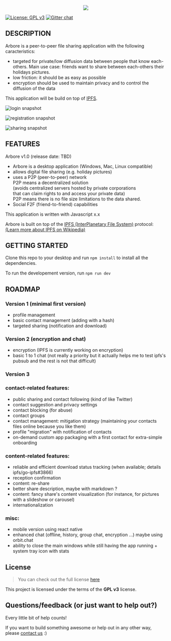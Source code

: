 <p align="center">
<img src='https://raw.githubusercontent.com/MichaelMure/Arbore-qt/master/resources/logo/arbore-prelogo.png'>
</p>

[![License: GPL v3](https://img.shields.io/badge/License-GPL%20v3-blue.svg)](http://www.gnu.org/licenses/gpl-3.0)
[![Gitter chat](https://badges.gitter.im/gitterHQ/gitter.png)](https://gitter.im/TotallyNotArbore/Lobby)

## DESCRIPTION

Arbore is a peer-to-peer file sharing application with the following caracteristics:
- targeted for private/low diffusion data between people that know each-others. Main use case: friends want to share between each-others their holidays pictures.
- low friction: it should be as easy as possible
- encryption should be used to maintain privacy and to control the diffusion of the data

This application will be build on top of [IPFS](http://ipfs.io/).

![login snapshot](https://raw.githubusercontent.com/MichaelMure/TotallyNotArbore/5ffc00385bd863596038dc1546fb2b8e90d3cc8f/resources/arbore%20login%20page.png)

![registration snapshot](https://github.com/MichaelMure/TotallyNotArbore/blob/5ffc00385bd863596038dc1546fb2b8e90d3cc8f/resources/arbore%20registration%20page.png)

![sharing snapshot](https://github.com/MichaelMure/TotallyNotArbore/blob/5ffc00385bd863596038dc1546fb2b8e90d3cc8f/resources/arbore%20sharing%20page.png)

## FEATURES

Arbore v1.0 (release date: TBD)  
* Arbore is a desktop application (Windows, Mac, Linux compatible)  
* allows digital file sharing (e.g. holiday pictures)     
* uses a P2P (peer-to-peer) network  
P2P means a decentralized solution  
(avoids centralized servers hosted by private corporations  
that can claim rights to and access your private data)   
P2P means there is no file size limitations to the data shared.  
* Social F2F (friend-to-friend) capabilities  

This application is written with Javascript x.x  

Arbore is built on top of the [IPFS (InterPlanetary File System)](http://ipfs.io/) protocol:  
[(Learn more about IPFS on Wikipedia)](https://en.wikipedia.org/wiki/InterPlanetary_File_System)  

## GETTING STARTED
Clone this repo to your desktop and run `npm install` to install all the dependencies.

To run the developement version, run `npm run dev`

## ROADMAP

### Version 1 (minimal first version)
* profile management
* basic contact management (adding with a hash)
* targeted sharing (notification and download)

### Version 2 (encryption and chat)
* encryption (IPFS is currently working on encryption)
* basic 1 to 1 chat (not really a priority but it actually helps me to test ipfs's pubsub and the rest is not that difficult)

### Version 3
### contact-related features: 
* public sharing and contact following (kind of like Twitter)
* contact suggestion and privacy settings
* contact blocking (for abuse)
* contact groups
* contact management: mitigation strategy (maintaining your contacts files online because you like them)
* profile "migration" with notification of contacts
* on-demand custom app packaging with a first contact for extra-simple onboarding

### content-related features:
* reliable and efficient download status tracking (when available; details ipfs/go-ipfs#3866)
* reception confirmation
* content: re-share
* better share description, maybe with markdown ?
* content: fancy share's content visualization (for instance, for pictures with a slideshow or carousel)
* internationalization

### misc:
* mobile version using react native
* enhanced chat (offline, history, group chat, encryption ...) maybe using orbit.chat
* ability to close the main windows while still having the app running + system tray icon with stats

## License
>You can check out the full license [here](https://github.com/MichaelMure/TotallyNotArbore/blob/master/LICENSE)

This project is licensed under the terms of the **GPL v3** license.

## Questions/feedback (or just want to help out?)
Every little bit of help counts!  

If you want to build something awesome or help out in any other way, please [contact us](https://gitter.im/TotallyNotArbore/Lobby) :)
